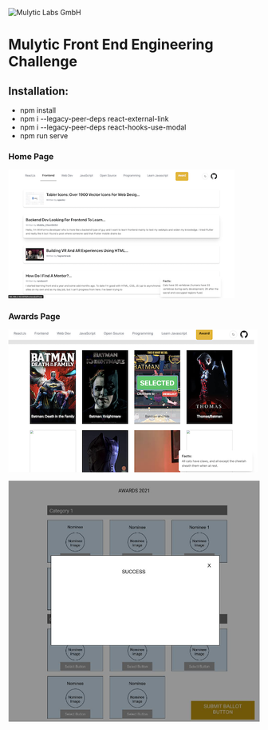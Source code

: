 ![Mulytic Labs GmbH](https://mulytic-web-content.s3.amazonaws.com/media/Mulytic/Photos/Logo/Color_logo_-_no_background.png)

# Mulytic Front End Engineering Challenge

## Installation:
- npm install
- npm i --legacy-peer-deps react-external-link
- npm i --legacy-peer-deps react-hooks-use-modal
- npm run serve





### Home Page
![Home page](https://github.com/pretomhira/Pretom-Das-Frontend-Engineer/blob/master/wireframe/Screenshot%202022-04-22%20at%2012.11.37%20AM.png)



### Awards Page


![Award Page](https://github.com/pretomhira/Pretom-Das-Frontend-Engineer/blob/master/wireframe/Screenshot%202022-04-22%20at%2012.28.56%20AM.png)

![Vote Confirm Modal](https://github.com/nazmul-mulytic/frontend-engineer-test/blob/main/wireframe/vote-confirm-modal.jpg)


